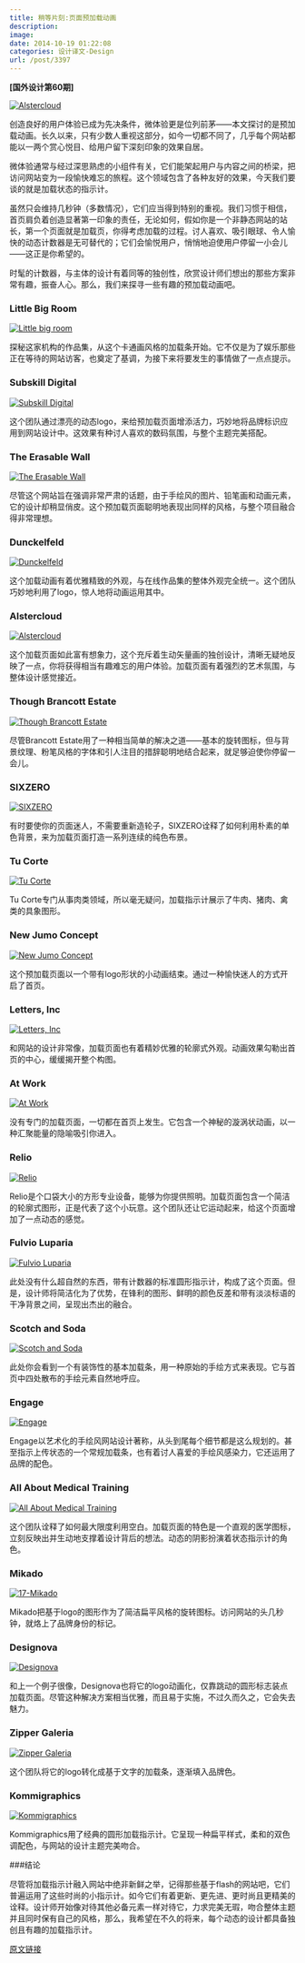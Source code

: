 ```yaml
---
title: 稍等片刻:页面预加载动画
description: 
image: 
date: 2014-10-19 01:22:08
categories: 设计译文-Design
url: /post/3397
---
```


**[国外设计第60期]**

[![Alstercloud](http://designmodo.com/wp-content/uploads/2014/09/5-Alstercloud.jpg "Wait a Minute: Examples of Page Preloading Animations")](http://alstercloud.rs/)

创造良好的用户体验已成为先决条件，微体验更是位列前茅——本文探讨的是预加载动画。长久以来，只有少数人重视这部分，如今一切都不同了，几乎每个网站都能以一两个赏心悦目、给用户留下深刻印象的效果自居。

微体验通常与经过深思熟虑的小组件有关，它们能架起用户与内容之间的桥梁，把访问网站变为一段愉快难忘的旅程。这个领域包含了各种友好的效果，今天我们要谈的就是加载状态的指示计。

虽然只会维持几秒钟（多数情况），它们应当得到特别的重视。我们习惯于相信，首页肩负着创造显著第一印象的责任，无论如何，假如你是一个非静态网站的站长，第一个页面就是加载页，你得考虑加载的过程。讨人喜欢、吸引眼球、令人愉快的动态计数器是无可替代的；它们会愉悦用户，悄悄地迫使用户停留一小会儿——这正是你希望的。

时髦的计数器，与主体的设计有着同等的独创性，欣赏设计师们想出的那些方案非常有趣，振奋人心。那么，我们来探寻一些有趣的预加载动画吧。

### Little Big Room

[![Little big room](http://designmodo.com/wp-content/uploads/2014/09/1-little-big-room.jpg "Wait a Minute: Examples of Page Preloading Animations")](http://www.little-big-room.com/)

探秘这家机构的作品集，从这个卡通画风格的加载条开始。它不仅是为了娱乐那些正在等待的网站访客，也奠定了基调，为接下来将要发生的事情做了一点点提示。

### Subskill Digital

[![Subskill Digital](http://designmodo.com/wp-content/uploads/2014/09/2-Subskill-Digital.jpg "Wait a Minute: Examples of Page Preloading Animations")](http://subskill.com)

这个团队通过漂亮的动态logo，来给预加载页面增添活力，巧妙地将品牌标识应用到网站设计中。这效果有种讨人喜欢的数码氛围，与整个主题完美搭配。

### The Erasable Wall

[![The Erasable Wall](http://designmodo.com/wp-content/uploads/2014/09/3-The-Erasable-Wall.jpg "Wait a Minute: Examples of Page Preloading Animations")](http://plan.werkstatt.fr)

尽管这个网站旨在强调非常严肃的话题，由于手绘风的图片、铅笔画和动画元素，它的设计却稍显俏皮。这个预加载页面聪明地表现出同样的风格，与整个项目融合得非常理想。

### Dunckelfeld

[![Dunckelfeld](http://designmodo.com/wp-content/uploads/2014/09/4-Dunckelfeld.jpg "Wait a Minute: Examples of Page Preloading Animations")](http://www.dunckelfeld.de)

这个加载动画有着优雅精致的外观，与在线作品集的整体外观完全统一。这个团队巧妙地利用了logo，惊人地将动画运用其中。

### Alstercloud

[![Alstercloud](http://designmodo.com/wp-content/uploads/2014/09/5-Alstercloud.jpg "Wait a Minute: Examples of Page Preloading Animations")](http://alstercloud.rs/)

这个加载页面如此富有想象力，这个充斥着生动矢量画的独创设计，清晰无疑地反映了一点，你将获得相当有趣难忘的用户体验。加载页面有着强烈的艺术氛围，与整体设计感觉接近。

### Though Brancott Estate

[![Though Brancott Estate](http://designmodo.com/wp-content/uploads/2014/09/6-Brancott-Estate.jpg "Wait a Minute: Examples of Page Preloading Animations")](http://pioneers.brancottestate.com/)

尽管Brancott Estate用了一种相当简单的解决之道——基本的旋转图标，但与背景纹理、粉笔风格的字体和引人注目的措辞聪明地结合起来，就足够迫使你停留一会儿。

### SIXZERO

[![SIXZERO](http://designmodo.com/wp-content/uploads/2014/09/7-SIXZERO.jpg "Wait a Minute: Examples of Page Preloading Animations")](http://dieze-sixzero.com)

有时要使你的页面迷人，不需要重新造轮子，SIXZERO诠释了如何利用朴素的单色背景，来为加载页面打造一系列连续的纯色布景。

### Tu Corte

[![Tu Corte](http://designmodo.com/wp-content/uploads/2014/09/8-Tu-Corte.jpg "Wait a Minute: Examples of Page Preloading Animations")](http://www.lider.cl/dys/HTML/tucorte.html)

Tu Corte专门从事肉类领域，所以毫无疑问，加载指示计展示了牛肉、猪肉、禽类的具象图形。

### New Jumo Concept

[![New Jumo Concept](http://designmodo.com/wp-content/uploads/2014/09/9-New-Jumo-Concept.jpg "Wait a Minute: Examples of Page Preloading Animations")](http://www.newjumoconcept.com)

这个预加载页面以一个带有logo形状的小动画结束。通过一种愉快迷人的方式开启了首页。

### Letters, Inc

[![Letters, Inc](http://designmodo.com/wp-content/uploads/2014/09/10-letters-inc.jpg "Wait a Minute: Examples of Page Preloading Animations")](http://letters-inc.jp/)

和网站的设计非常像，加载页面也有着精妙优雅的轮廓式外观。动画效果勾勒出首页的中心，缓缓揭开整个构图。

### At Work

[![At Work](http://designmodo.com/wp-content/uploads/2014/09/11-At-Work.jpg "Wait a Minute: Examples of Page Preloading Animations")](http://www.atwork.pl/)

没有专门的加载页面，一切都在首页上发生。它包含一个神秘的漩涡状动画，以一种汇聚能量的隐喻吸引你进入。

### Relio

[![Relio](http://designmodo.com/wp-content/uploads/2014/09/12-Relio.jpg "Wait a Minute: Examples of Page Preloading Animations")](http://www.relio.it/)

Relio是个口袋大小的方形专业设备，能够为你提供照明。加载页面包含一个简洁的轮廓式图形，正是代表了这个小玩意。这个团队还让它运动起来，给这个页面增加了一点动态的感觉。

### Fulvio Luparia

[![Fulvio Luparia](http://designmodo.com/wp-content/uploads/2014/09/13-Fulvio-Luparia.jpg "Wait a Minute: Examples of Page Preloading Animations")](http://www.fulvioluparia.com/)

此处没有什么超自然的东西，带有计数器的标准圆形指示计，构成了这个页面。但是，设计师将简洁化为了优势，在锋利的图形、鲜明的颜色反差和带有淡淡标语的干净背景之间，呈现出杰出的融合。

### Scotch and Soda

[![Scotch and Soda](http://designmodo.com/wp-content/uploads/2014/09/14-Scotch-and-Soda.jpg "Wait a Minute: Examples of Page Preloading Animations")](http://webstore-all.scotch-soda.com/alchemyblues.html)

此处你会看到一个有装饰性的基本加载条，用一种原始的手绘方式来表现。它与首页中四处散布的手绘元素自然地呼应。

### Engage

[![Engage](http://designmodo.com/wp-content/uploads/2014/09/15-Engage.jpg "Wait a Minute: Examples of Page Preloading Animations")](http://engageinteractive.co.uk/beer)

Engage以艺术化的手绘风网站设计著称，从头到尾每个细节都是这么规划的。甚至指示上传状态的一个常规加载条，也有着讨人喜爱的手绘风感染力，它还运用了品牌的配色。

### All About Medical Training

[![All About Medical Training](http://designmodo.com/wp-content/uploads/2014/09/16-All-About-Medical-Training.jpg "Wait a Minute: Examples of Page Preloading Animations")](http://www.allaboutmedicaltraining.com)

这个团队诠释了如何最大限度利用空白。加载页面的特色是一个直观的医学图标，立刻反映出并生动地支撑着设计背后的想法。动态的阴影扮演着状态指示计的角色。

### Mikado

[![17-Mikado](http://designmodo.com/wp-content/uploads/2014/09/17-Mikado.jpg "Wait a Minute: Examples of Page Preloading Animations")](http://www.mikado.lu/)

Mikado把基于logo的图形作为了简洁扁平风格的旋转图标。访问网站的头几秒钟，就烙上了品牌身份的标记。

### Designova

[![Designova](http://designmodo.com/wp-content/uploads/2014/09/18-Designova.jpg "Wait a Minute: Examples of Page Preloading Animations")](http://www.designova.net/)

和上一个例子很像，Designova也将它的logo动画化，仅靠跳动的圆形标志装点加载页面。尽管这种解决方案相当优雅，而且易于实施，不过久而久之，它会失去魅力。

### Zipper Galeria

[![Zipper Galeria](http://designmodo.com/wp-content/uploads/2014/09/19-Zipper-Galeria.jpg "Wait a Minute: Examples of Page Preloading Animations")](http://www.zippergaleria.com.br)

这个团队将它的logo转化成基于文字的加载条，逐渐填入品牌色。

### Kommigraphics

[![Kommigraphics](http://designmodo.com/wp-content/uploads/2014/09/20-Kommigraphics.jpg "Wait a Minute: Examples of Page Preloading Animations")](http://www.kommigraphics.com/)

Kommigraphics用了经典的圆形加载指示计。它呈现一种扁平样式，柔和的双色调配色，与网站的设计主题完美吻合。

###结论

尽管将加载指示计融入网站中绝非新鲜之举，记得那些基于flash的网站吧，它们普遍运用了这些时尚的小指示计。如今它们有着更新、更先进、更时尚且更精美的诠释。设计师开始像对待其他必备元素一样对待它，力求完美无瑕，吻合整体主题并且同时保有自己的风格，那么，我希望在不久的将来，每个动态的设计都具备独创且有趣的加载指示计。

[原文链接](http://designmodo.com/website-preloading-animation/)